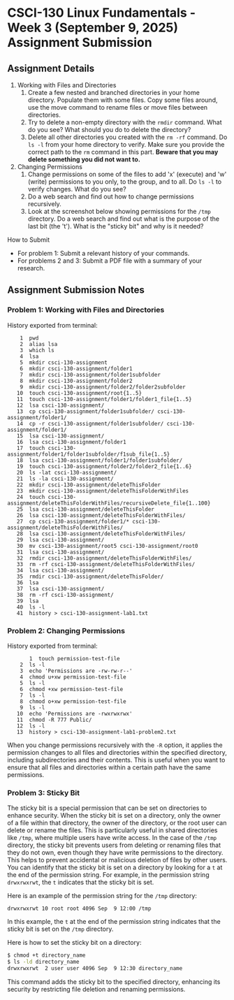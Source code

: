 # CSCI-130 Linux Fundamentals - Week 3 (September 9, 2025) Assignment Submission

## Assignment Details

1. Working with Files and Directories
    1. Create a few nested and branched directories in your home directory. Populate them with some files. Copy some files around, use the move command to rename files or move files between directories.
    2. Try to delete a non-empty directory with the `rmdir` command. What do you see? What should you do to delete the directory?
    3. Delete all other directories you created with the `rm -rf` command. Do `ls -l` from your home directory to verify. Make sure you provide the correct path to the `rm` command in this part. **Beware that you may delete something you did not want to.**
2. Changing Permissions
    1. Change permissions on some of the files to add 'x' (execute) and 'w' (write) permissions to you only, to the group, and to all. Do `ls -l` to verify changes. What do you see?
    2. Do a web search and find out how to change permissions recursively.
    3. Look at the screenshot below showing permissions for the `/tmp` directory. Do a web search and find out what is the purpose of the last bit (the 't'). What is the "sticky bit" and why is it needed?

How to Submit

- For problem 1: Submit a relevant history of your commands.
- For problems 2 and 3: Submit a PDF file with a summary of your research.

## Assignment Submission Notes

### Problem 1: Working with Files and Directories

History exported from terminal:

```text
    1  pwd
    2  alias lsa
    3  which ls
    4  lsa
    5  mkdir csci-130-assignment
    6  mkdir csci-130-assignment/folder1
    7  mkdir csci-130-assignment/folder1subfolder
    8  mkdir csci-130-assignment/folder2
    9  mkdir csci-130-assignment/folder2/folder2subfolder
   10  touch csci-130-assignment/root{1..5}
   11  touch csci-130-assignment/folder1/folder1_file{1..5}
   12  lsa csci-130-assignment/
   13  cp csci-130-assignment/folder1subfolder/ csci-130-assignment/folder1/
   14  cp -r csci-130-assignment/folder1subfolder/ csci-130-assignment/folder1/
   15  lsa csci-130-assignment/
   16  lsa csci-130-assignment/folder1
   17  touch csci-130-assignment/folder1/folder1subfolder/f1sub_file{1..5}
   18  lsa csci-130-assignment/folder1/folder1subfolder/
   19  touch csci-130-assignment/folder2/folder2_file{1..6}
   20  ls -lat csci-130-assignment/
   21  ls -la csci-130-assignment/
   22  mkdir csci-130-assignment/deleteThisFolder
   23  mkdir csci-130-assignment/deleteThisFolderWithFiles
   24  touch csci-130-assignment/deleteThisFolderWithFiles/recursiveDelete_file{1..100}
   25  lsa csci-130-assignment/deleteThisFolder
   26  lsa csci-130-assignment/deleteThisFolderWithFiles/
   27  cp csci-130-assignment/folder1/* csci-130-assignment/deleteThisFolderWithFiles/
   28  lsa csci-130-assignment/deleteThisFolderWithFiles/
   29  lsa csci-130-assignment/
   30  mv csci-130-assignment/root5 csci-130-assignment/root0
   31  lsa csci-130-assignment/
   32  rmdir csci-130-assignment/deleteThisFolderWithFiles/
   33  rm -rf csci-130-assignment/deleteThisFolderWithFiles/
   34  lsa csci-130-assignment/
   35  rmdir csci-130-assignment/deleteThisFolder/
   36  lsa
   37  lsa csci-130-assignment/
   38  rm -rf csci-130-assignment/
   39  lsa
   40  ls -l
   41  history > csci-130-assignment-lab1.txt
```

### Problem 2: Changing Permissions

History exported from terminal:

```text
       1  touch permission-test-file
    2  ls -l
    3  echo 'Permissions are -rw-rw-r--'
    4  chmod u+xw permission-test-file
    5  ls -l
    6  chmod +xw permission-test-file
    7  ls -l
    8  chmod o+xw permission-test-file
    9  ls -l
   10  echo 'Permissions are -rwxrwxrwx'
   11  chmod -R 777 Public/
   12  ls -l
   13  history > csci-130-assignment-lab1-problem2.txt
```

When you change permissions recursively with the `-R` option, it applies the permission changes to all files and directories within the specified directory, including subdirectories and their contents. This is useful when you want to ensure that all files and directories within a certain path have the same permissions.

### Problem 3: Sticky Bit

The sticky bit is a special permission that can be set on directories to enhance security. When the sticky bit is set on a directory, only the owner of a file within that directory, the owner of the directory, or the root user can delete or rename the files. This is particularly useful in shared directories like `/tmp`, where multiple users have write access.
In the case of the `/tmp` directory, the sticky bit prevents users from deleting or renaming files that they do not own, even though they have write permissions to the directory. This helps to prevent accidental or malicious deletion of files by other users.
You can identify that the sticky bit is set on a directory by looking for a `t` at the end of the permission string. For example, in the permission string `drwxrwxrwt`, the `t` indicates that the sticky bit is set.

Here is an example of the permission string for the `/tmp` directory:

```text
drwxrwxrwt 10 root root 4096 Sep  9 12:00 /tmp
```

In this example, the `t` at the end of the permission string indicates that the sticky bit is set on the `/tmp` directory.

Here is how to set the sticky bit on a directory:

```bash
$ chmod +t directory_name
$ ls -ld directory_name
drwxrwxrwt  2 user user 4096 Sep  9 12:30 directory_name
```

This command adds the sticky bit to the specified directory, enhancing its security by restricting file deletion and renaming permissions.
